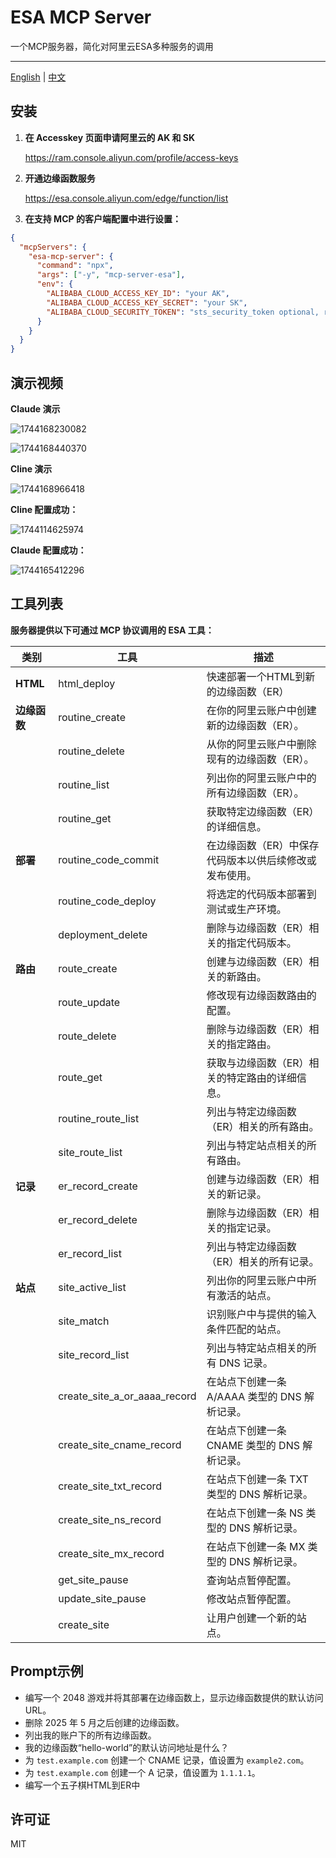 # ESA MCP Server

一个MCP服务器，简化对阿里云ESA多种服务的调用

---

[English](./readme.md) | [中文](./readme_zh.md)

## 安装

1. **在 Accesskey 页面申请阿里云的 AK 和 SK**

   https://ram.console.aliyun.com/profile/access-keys

2. **开通边缘函数服务**

   https://esa.console.aliyun.com/edge/function/list

3. **在支持 MCP 的客户端配置中进行设置：**

```json
{
  "mcpServers": {
    "esa-mcp-server": {
      "command": "npx",
      "args": ["-y", "mcp-server-esa"],
      "env": {
        "ALIBABA_CLOUD_ACCESS_KEY_ID": "your AK",
        "ALIBABA_CLOUD_ACCESS_KEY_SECRET": "your SK",
        "ALIBABA_CLOUD_SECURITY_TOKEN": "sts_security_token optional, required when using STS Token (默认不需要传)"
      }
    }
  }
}
```

## 演示视频

**Claude 演示**

![1744168230082](image/readme/1744168230082.gif)

![1744168440370](image/readme/1744168440370.gif)

**Cline 演示**

![1744168966418](image/readme/1744168966418.gif)

**Cline 配置成功：**

![1744114625974](image/readme/1744114625974.png)

**Claude 配置成功：**

![1744165412296](image/readme/1744165412296.png)

## 工具列表

**服务器提供以下可通过 MCP 协议调用的 ESA 工具：**

| 类别         | 工具                         | 描述                                                   |
| ------------ | ---------------------------- | ------------------------------------------------------ |
| **HTML**     | html_deploy                  | 快速部署一个HTML到新的边缘函数（ER）                   |
| **边缘函数** | routine_create               | 在你的阿里云账户中创建新的边缘函数（ER）。             |
|              | routine_delete               | 从你的阿里云账户中删除现有的边缘函数（ER）。           |
|              | routine_list                 | 列出你的阿里云账户中的所有边缘函数（ER）。             |
|              | routine_get                  | 获取特定边缘函数（ER）的详细信息。                     |
| **部署**     | routine_code_commit          | 在边缘函数（ER）中保存代码版本以供后续修改或发布使用。 |
|              | routine_code_deploy          | 将选定的代码版本部署到测试或生产环境。                 |
|              | deployment_delete            | 删除与边缘函数（ER）相关的指定代码版本。               |
| **路由**     | route_create                 | 创建与边缘函数（ER）相关的新路由。                     |
|              | route_update                 | 修改现有边缘函数路由的配置。                           |
|              | route_delete                 | 删除与边缘函数（ER）相关的指定路由。                   |
|              | route_get                    | 获取与边缘函数（ER）相关的特定路由的详细信息。         |
|              | routine_route_list           | 列出与特定边缘函数（ER）相关的所有路由。               |
|              | site_route_list              | 列出与特定站点相关的所有路由。                         |
| **记录**     | er_record_create             | 创建与边缘函数（ER）相关的新记录。                     |
|              | er_record_delete             | 删除与边缘函数（ER）相关的指定记录。                   |
|              | er_record_list               | 列出与特定边缘函数（ER）相关的所有记录。               |
| **站点**     | site_active_list             | 列出你的阿里云账户中所有激活的站点。                   |
|              | site_match                   | 识别账户中与提供的输入条件匹配的站点。                 |
|              | site_record_list             | 列出与特定站点相关的所有 DNS 记录。                    |
|              | create_site_a_or_aaaa_record | 在站点下创建一条 A/AAAA 类型的 DNS 解析记录。          |
|              | create_site_cname_record     | 在站点下创建一条 CNAME 类型的 DNS 解析记录。           |
|              | create_site_txt_record       | 在站点下创建一条 TXT 类型的 DNS 解析记录。             |
|              | create_site_ns_record        | 在站点下创建一条 NS 类型的 DNS 解析记录。              |
|              | create_site_mx_record        | 在站点下创建一条 MX 类型的 DNS 解析记录。              |
|              | get_site_pause               | 查询站点暂停配置。                                     |
|              | update_site_pause            | 修改站点暂停配置。                                     |
|              | create_site                  | 让用户创建一个新的站点。                               |
## Prompt示例

- 编写一个 2048 游戏并将其部署在边缘函数上，显示边缘函数提供的默认访问 URL。
- 删除 2025 年 5 月之后创建的边缘函数。
- 列出我的账户下的所有边缘函数。
- 我的边缘函数“hello-world”的默认访问地址是什么？
- 为 `test.example.com` 创建一个 CNAME 记录，值设置为 `example2.com`。
- 为 `test.example.com` 创建一个 A 记录，值设置为 `1.1.1.1`。
- 编写一个五子棋HTML到ER中

## 许可证

MIT
